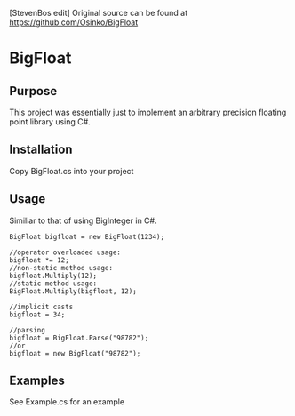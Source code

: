 [StevenBos edit] Original source can be found at https://github.com/Osinko/BigFloat

# BigFloat

## Purpose
This project was essentially just to implement an arbitrary precision floating point library using C#.

## Installation
Copy BigFloat.cs into your project

## Usage
Similiar to that of using BigInteger in C#.

    BigFloat bigfloat = new BigFloat(1234);
    
    //operator overloaded usage:
    bigfloat *= 12;
    //non-static method usage:
    bigfloat.Multiply(12);
    //static method usage:
    BigFloat.Multiply(bigfloat, 12);
    
    //implicit casts
    bigfloat = 34;
    
    //parsing
    bigfloat = BigFloat.Parse("98782");
    //or
    bigfloat = new BigFloat("98782");
    
    
## Examples
See Example.cs for an example
